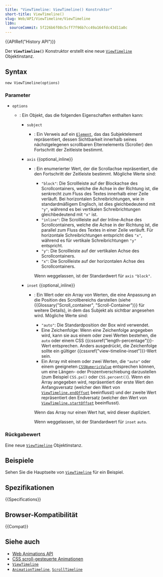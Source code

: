 ```yaml
---
title: "ViewTimeline: ViewTimeline() Konstruktor"
short-title: ViewTimeline()
slug: Web/API/ViewTimeline/ViewTimeline
l10n:
  sourceCommit: 5f226b6f08c5cff7f96b7cc49a164fdc43d11a0c
---
```


{{APIRef("History API")}}

Der **`ViewTimeline()`** Konstruktor erstellt eine neue [`ViewTimeline`](/de/docs/Web/API/ViewTimeline) Objektinstanz.

## Syntax

```js-nolint
new ViewTimeline(options)
```

### Parameter

- `options`

  - : Ein Objekt, das die folgenden Eigenschaften enthalten kann:

    - `subject`
      - : Ein Verweis auf ein [`Element`](/de/docs/Web/API/Element), das das Subjektelement repräsentiert, dessen Sichtbarkeit innerhalb seines nächstgelegenen scrollbaren Elternelements (Scroller) den Fortschritt der Zeitleiste bestimmt.
    - `axis` {{optional_inline}}

      - : Ein enumerierter Wert, der die Scrollachse repräsentiert, die den Fortschritt der Zeitleiste bestimmt. Mögliche Werte sind:

        - `"block"`: Die Scrollleiste auf der Blockachse des Scrollcontainers, welche die Achse in der Richtung ist, die senkrecht zum Fluss des Textes innerhalb einer Zeile verläuft. Bei horizontalen Schreibrichtungen, wie in standardmäßigem Englisch, ist dies gleichbedeutend mit `"y"`, während es bei vertikalen Schreibrichtungen gleichbedeutend mit `"x"` ist.
        - `"inline"`: Die Scrollleiste auf der Inline-Achse des Scrollcontainers, welche die Achse in der Richtung ist, die parallel zum Fluss des Textes in einer Zeile verläuft. Für horizontale Schreibrichtungen entspricht dies `"x"`, während es für vertikale Schreibrichtungen `"y"` entspricht.
        - `"y"`: Die Scrollleiste auf der vertikalen Achse des Scrollcontainers.
        - `"x"`: Die Scrollleiste auf der horizontalen Achse des Scrollcontainers.

        Wenn weggelassen, ist der Standardwert für `axis` `"block"`.

    - `inset` {{optional_inline}}

      - : Ein Wert oder ein Array von Werten, die eine Anpassung an die Position des Scrollbereichs darstellen (siehe {{Glossary("Scroll_container", "Scroll-Container")}} für weitere Details), in dem das Subjekt als sichtbar angesehen wird. Mögliche Werte sind:

        - `"auto"`: Die Standardposition der Box wird verwendet.
        - Eine Zeichenfolge: Wenn eine Zeichenfolge angegeben wird, kann sie aus einem oder zwei Werten bestehen, die `auto` oder einem CSS {{cssxref("length-percentage")}}-Wert entsprechen. Anders ausgedrückt, die Zeichenfolge sollte ein gültiger {{cssxref("view-timeline-inset")}}-Wert sein.
        - Ein Array mit einem oder zwei Werten, die `"auto"` oder einem geeigneten [`CSSNumericValue`](/de/docs/Web/API/CSSNumericValue) entsprechen können, um eine Längen- oder Prozentverschiebung darzustellen (zum Beispiel `CSS.px()` oder `CSS.percent()`). Wenn ein Array angegeben wird, repräsentiert der erste Wert den Anfangsversatz (welcher den Wert von [`ViewTimeline.endOffset`](/de/docs/Web/API/ViewTimeline/endOffset) beeinflusst) und der zweite Wert repräsentiert den Endversatz (welcher den Wert von [`ViewTimeline.startOffset`](/de/docs/Web/API/ViewTimeline/startOffset) beeinflusst).

        Wenn das Array nur einen Wert hat, wird dieser dupliziert.

        Wenn weggelassen, ist der Standardwert für `inset` `auto`.

### Rückgabewert

Eine neue [`ViewTimeline`](/de/docs/Web/API/ViewTimeline) Objektinstanz.

## Beispiele

Sehen Sie die Hauptseite von [`ViewTimeline`](/de/docs/Web/API/ViewTimeline) für ein Beispiel.

## Spezifikationen

{{Specifications}}

## Browser-Kompatibilität

{{Compat}}

## Siehe auch

- [Web Animations API](/de/docs/Web/API/Web_Animations_API)
- [CSS scroll-gesteuerte Animationen](/de/docs/Web/CSS/CSS_scroll-driven_animations)
- [`ViewTimeline`](/de/docs/Web/API/ViewTimeline)
- [`AnimationTimeline`](/de/docs/Web/API/AnimationTimeline), [`ScrollTimeline`](/de/docs/Web/API/ScrollTimeline)

